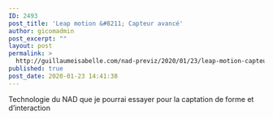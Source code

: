 ```yaml
---
ID: 2493
post_title: 'Leap motion &#8211; Capteur avancé'
author: gicomadmin
post_excerpt: ""
layout: post
permalink: >
  http://guillaumeisabelle.com/nad-previz/2020/01/23/leap-motion-capteur-avance/
published: true
post_date: 2020-01-23 14:41:38
---
```

<!-- wp:paragraph -->

Technologie du NAD que je pourrai essayer pour la captation de forme et d’interaction 

<!-- /wp:paragraph -->

<!-- wp:paragraph -->



<!-- /wp:paragraph -->